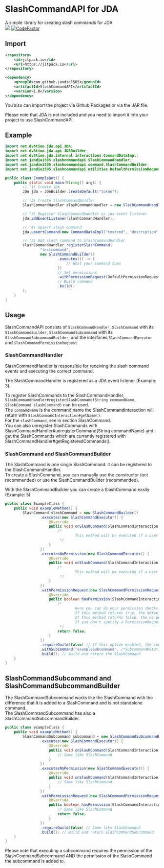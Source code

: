 # SlashCommandAPI for JDA

A simple library for creating slash commands for JDA  
![](https://img.shields.io/badge/Java-11-blue)
[![CodeFactor](https://www.codefactor.io/repository/github/jandie1505/slashcommandapi/badge)](https://www.codefactor.io/repository/github/jandie1505/slashcommandapi)

## Import
```xml
<repository>
    <id>jitpack.io</id>
    <url>https://jitpack.io</url>
</repository>
```

```xml
<dependency>
    <groupId>com.github.jandie1505</groupId>
    <artifactId>SlashCommandAPI</artifactId>
    <version>1.0</version>
</dependency>
```

You also can import the project via Github Packages or via the JAR file.
    
Please note that JDA is not included and you need to import it into your project to use SlashCommandAPI.

## Example

```java
import net.dv8tion.jda.api.JDA;
import net.dv8tion.jda.api.JDABuilder;
import net.dv8tion.jda.internal.interactions.CommandDataImpl;
import net.jandie1505.slashcommandapi.SlashCommandHandler;
import net.jandie1505.slashcommandapi.command.SlashCommandBuilder;
import net.jandie1505.slashcommandapi.utilities.DefaultPermissionRequests;

public class ExampleBot() {
    public static void main(String[] args) {
        // (1) Create JDA
        JDA jda = JDABuilder.createDefault("token");

        // (2) Create SlashCommandHandler
        SlashCommandHandler slashCommandHandler = new SlashCommandHandler();

        // (3) Register SlashCommandHandler as jda event listener
        jda.addEventListener(slashCommandHandler);

        // (4) Upsert slash command
        jda.upsertCommand(new CommandDataImpl("testcmd", "description"));

        // (5) Add slash command to SlashCommandHandler
        slashCommandHandler.registerSlashCommand(
                "testcommand",
                new SlashCommandBuilder()
                        .executes(() -> {
                            // What your command does
                        })
                        // Set permissions
                        .withPermissionRequest(DefaultPermissionRequests.publicCommand())
                        // Build command
                        .build()
        );
    }
}
```

## Usage

SlashCommandAPI consists of ``SlashCommandHandler``, ``SlashCommand`` with its ``SlashCommandBuilder``, ``SlashCommandSubcommand`` with its ``SlashCommandSubcommandBuilder``, and the interfaces ``SlashCommandExecutor`` and ``SlashCommandPermissionRequest``.  

### SlashCommandHandler
SlashCommandHandler is responsible for receiving the slash command events and executing the correct command.
    
The SlashCommandHandler is registered as a JDA event listener (Example: 3).
    
To register SlashCommands to the SlashCommandHandler, ``SlashCommandHandler#registerSlashCommand(String commandName, SlashCommand slashCommand)`` can be used.  
The `commandName` is the command name the SlashCommandInteraction will return with ``SlashCommandInteraction#getName()``.  
For the ``slashCommand``, see in section SlashCommand.  
You can also unregister SlashCommands with SlashCommandHandler#unregisterCommand(String commandName) and get the SlashCommands which are currently registered with SlashCommandHandler#getRegisteredCommands().
  
### SlashCommand and SlashCommandBuilder
The SlashCommand is one single SlashCommand. It can be registered to the SlashCommandHandler.  
To create a SlashCommand, you can manually use the constructor (not recommended) or use the SlashCommandBuilder (recommended).
    
With the SlashCommandBuilder you can create a SlashCommand easily (Example: 5).

```java
public class ExampleClass {
    public void exampleMethod() {
        SlashCommand slashCommand = new SlashCommandBuilder()
                .executes(new SlashCommandExecutor() {
                    @Override
                    public void onSlashCommand(SlashCommandInteraction interaction) {
                        /*
                                This method will be executed if a user runs the slash command and the PermissionRequest returns true.
                         */
                    }
                })
                .executesNoPermission(new SlashCommandExecutor() {
                    @Override
                    public void onSlashCommand(SlashCommandInteraction interaction) {
                        /*
                                This method will be executed if a user runs the slash command and the PermissionRequest returns false.
                         */
                    }
                })
                .withPermissionRequest(new SlashCommandPermissionRequest() {
                    @Override
                    public boolean hasPermission(SlashCommandInteraction interaction) {
                        /*
                                Here you can do your permission checks.
                                If this method returns true, the default CommandExecutor gets executed.
                                If this method returns false, the no permission CommandExecutor gets executed.
                                If you don't specify a PermissionRequest, every slash command execution will be handled as the user don't have the permission.
                         */
                        return false;
                    }
                })
                .requireGuild(false) // If this option enabled, the command only gets executed if it gets executed from a guild. Else, nothing will happen.
                .withSubcommand("exampleSubcommand", /*SubcommandData*/)
                .build(); // Build and return the SlashCommand
    }
}
```

## SlashCommandSubcommand and SlashCommandSubcommandBuilder
The SlashCommandSubcommand works like the SlashCommand with the difference that it is added to a SlashCommand and is not standalone command.  
The SlashCommandSubcommand has also a SlashCommandSubcommandBuilder.

```java
public class exampleClass {
    public void exampleMethod() {
        SlashCommandSubcommand subcommand = new SlashCommandSubcommandBuilder()
                .executes(new SlashCommandExecutor() {
                    @Override
                    public void onSlashCommand(SlashCommandInteraction interaction) {
                        // Same like SlashCommand
                    }
                })
                .executesNoPermission(new SlashCommandExecutor() {
                    @Override
                    public void onSlashCommand(SlashCommandInteraction interaction) {
                        // Same like SlashCommand
                    }
                })
                .withPermissionRequest(new SlashCommandPermissionRequest() {
                    @Override
                    public boolean hasPermission(SlashCommandInteraction interaction) {
                        // Same like SlashCommand
                        return false;
                    }
                })
                .requireGuild(false) // Same like SlashCommand
                .build(); // Build and return SlashCommandSubcommand
    }
}
```
Please note that executing a subcommand requires the permission of the SlashCommandSubcommand AND the permission of the SlashCommand the subcommand is added to.
